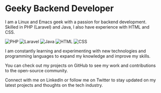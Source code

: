 # Geeky Backend Developer

I am a Linux and Emacs geek with a passion for backend development. Skilled in PHP (Laravel) and Java, I also have experience with HTML and CSS.

![PHP](https://img.shields.io/badge/PHP-blue)
![Laravel](https://img.shields.io/badge/Laravel-red)
![Java](https://img.shields.io/badge/Java-orange)
![HTML](https://img.shields.io/badge/HTML-green)
![CSS](https://img.shields.io/badge/CSS-yellow)

I am constantly learning and experimenting with new technologies and programming languages to expand my knowledge and improve my skills.

You can check out my projects on GitHub to see my work and contributions to the open-source community.

Connect with me on LinkedIn or follow me on Twitter to stay updated on my latest projects and thoughts on the tech industry.

